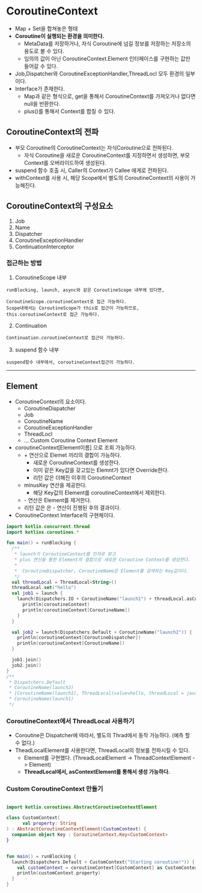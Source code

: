 # CoroutineContext
- Map + Set을 합쳐놓은 형태
- **Coroutine이 실행되는 환경을 의미한다.**
  - MetaData를 저장하거나, 자식 Coroutine에 넘길 정보를 저장하는 저장소의 용도로 볼 수 있다.
  - 임의의 값이 아닌 CoroutineContext.Element 인터페이스를 구현하는 값만 들어갈 수 있다.
- Job,Dispatcher와 CoroutineExceptionHandler,ThreadLocl 모두 환경의 일부이다.
- Interface가 존재한다.
  - Map과 같은 형식으로, get을 통해서 CoroutineContext를 가져오거나 없다면 null을 반환한다.
  - plus()를 통해서 Context를 합칠 수 있다.

## CoroutineContext의 전파
- 부모 Coroutine의 CoroutineContext는 자식Coroutine으로 전파된다.
  - 자식 Coroutine을 새로운 CoroutineContext를 지정하면서 생성하면, 부모 Context를 오버라이드하여 생성된다.
- suspend 함수 호출 시, Caller의 Context가 Callee 에게로 전파된다.
- withContext를 사용 시, 해당 Scope에서 별도의 CoroutineContext의 사용이 가능해진다.

## CoroutineContext의 구성요소
1. Job
2. Name
3. Dispatcher
4. CoroutineExceptionHandler
5. ContinuationInterceptor

### 접근하는 방법
1. CoroutineScope 내부
```text
runBlocking, launch, async와 같은 CoroutineScope 내부에 있다면,

CoroutineScope.coroutineContext로 접근 가능하다.
Scope내에서는 CoroutineScope가 this로 접근이 가능하므로, this.coroutineContext로 접근 가능하다.
```

2. Continuation
```text
Continuation.coroutineContext로 접근이 가능하다.
```

3. suspend 함수 내부
```text
suspend함수 내부에서, coroutineContext접근이 가능하다.
```
***

## Element
- CoroutineContext의 요소이다.
  - CoroutineDispatcher
  - Job
  - CoroutineName
  - CoroutineExceptionHandler
  - ThreadLocl
  - ... Custom Coroutine Context Element
- coroutineContext[Element이름] 으로 조회 가능하다.
  - \+ 연산으로 Elemet 끼리의 결합이 가능하다.
    - 새로운 CoroutineContext를 생성한다.
    - 이미 같은 Key값을 갖고있는 Elemnt가 있다면 Override한다.
    - 리턴 값은 더해진 이후의 CoroutineContext
  - minusKey 연산을 제공한다.
    - 해당 Key값의 Element를 coroutineContext에서 제외한다.
  - \- 연산은 Element를 제거한다.
  - 리턴 값은 은 - 연산이 진행된 후의 결과이다.
- CoroutineContext Interface의 구현체이다.


```kotlin
import kotlin.concurrent.thread
import kotlinx.coroutines.*

fun main() = runBlocking {
  /**
   * launch가 CoroutineContext를 인자로 받고
   * plus 연산을 통한 Element의 결합으로 새로운 Coroutine Context를 생성한다.
   * 
   *  CoroutineDispatcher, CoroutineName은 Element를 검색하는 Key값이다.
   */
  val threadLocal = ThreadLocal<String>()
  threadLocal.set("hello")
  val job1 = launch {
    launch(Dispatchers.IO + CoroutineName("launch1") + threadLocal.asContextElement()) {
      println(coroutineContext)
      println(coroutineContext[CoroutineName])
    }
  }

  val job2 = launch(Dispatchers.Default + CoroutineName("launch2")) {
    println(coroutineContext[CoroutineDispatcher])
    println(coroutineContext[CoroutineName])
  }

  job1.join()
  job2.join()
}
/**
 * Dispatchers.Default
 * CoroutineName(launch2)
 * [CoroutineName(launch1), ThreadLocal(value=hello, threadLocal = java.lang.ThreadLocal@1f763139), CoroutineId(4), "launch1#4":StandaloneCoroutine{Active}@504ad22b, Dispatchers.IO]
 * CoroutineName(launch1)
 */
```

### CoroutineContext에서 ThreadLocal 사용하기
- Coroutine은 Dispatcher에 따라서, 별도의 Thrad에서 동작 가능하다. (예측 할 수 없다.)
- TheadLocalElement를 사용한다면, ThreadLocal의 정보를 전파시킬 수 있다.
  - Element를 구현했다. (ThreadLocalElement -> ThreadContextElement -> Element)
  - **ThreadLocal에서, asContextElement를 통해서 생성 가능하다.**

### Custom CoroutineContext 만들기

```kotlin

import kotlin.coroutines.AbstractCoroutineContextElement

class CustomContext(
      val property: String
) : AbstractCoroutineContextElement(CustomContext) {
  companion object Key : CoroutineContext.Key<CustomContext>
}


fun main() = runBlocking {
  launch(Dispatchers.Default + CustomContext("Starting coroutine!")) {
    val customContext = coroutineContext[CustomContext] as CustomContext
    println(customContext.property)
  }
}
```